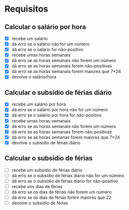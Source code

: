 # Requisitos
## Calcular o salário por hora
- [X] recebe um salário
- [X] dá erro se o salário não for um número
- [X] dá erro se o salário for não-positivo
- [X] recebe umas horas semanais
- [X] dá erro se as horas semanais não forem um número
- [X] dá erro se as horas semanais forem não-positivas
- [X] dá erro se as horas semanais forem maiores que 7*24
- [X] devolve o salário/hora

## Calcular o subsídio de férias diário
- [x] recebe um salário por hora
- [x] dá erro se o salário por hora não for um número
- [x] dá erro se o salário por hora for não-positivo
- [x] recebe umas horas semanais
- [x] dá erro se as horas semanais não forem um número
- [x] dá erro se as horas semanais forem não-positivas
- [x] dá erro se as horas semanas forem maiores que 7*24
- [x] devolve o subsídio de férias diário

## Calcular o subsídio de férias
- [ ] recebe um subsídio de férias diário
- [ ] dá erro se o subsídio de férias diário não for um número
- [ ] dá erro se o subsídio de férias diário for não-positivo
- [ ] recebe uns dias de férias
- [ ] dá erro se os dias de férias não forem um número
- [ ] dá erro se os dias de férias forem maiores que 22
- [ ] devolve o subsídio de férias